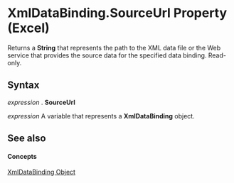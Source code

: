 
# XmlDataBinding.SourceUrl Property (Excel)

 Returns a **String** that represents the path to the XML data file or the Web service that provides the source data for the specified data binding. Read-only.


## Syntax

 _expression_ . **SourceUrl**

 _expression_ A variable that represents a **XmlDataBinding** object.


## See also


#### Concepts


[XmlDataBinding Object](45839d7d-7e9b-8fe5-81f8-ee13534d3664.md)
